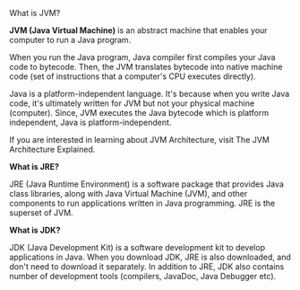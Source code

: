 What is JVM?

<b>JVM (Java Virtual Machine)</b> is an abstract machine that enables your computer to run a Java program.

<p>When you run the Java program, Java compiler first compiles your Java code to bytecode. Then, the JVM translates bytecode into native machine code (set of instructions that a computer's CPU executes directly).

Java is a platform-independent language. It's because when you write Java code, it's ultimately written for JVM but not your physical machine (computer). Since, JVM ​executes the Java bytecode which is platform independent, Java is platform-independent.

If you are interested in learning about JVM Architecture, visit The JVM Architecture Explained.</p>

<b>What is JRE?</b><br>

JRE (Java Runtime Environment) is a software package that provides Java class libraries, along with Java Virtual Machine (JVM), and other components to run applications written in Java programming. JRE is the superset of JVM.<br>

<b>What is JDK?</b><br>

JDK (Java Development Kit) is a software development kit to develop applications in Java. When you download JDK, JRE is also downloaded, and don't need to download it separately. In addition to JRE, JDK also contains number of development tools (compilers, JavaDoc, Java Debugger etc).
